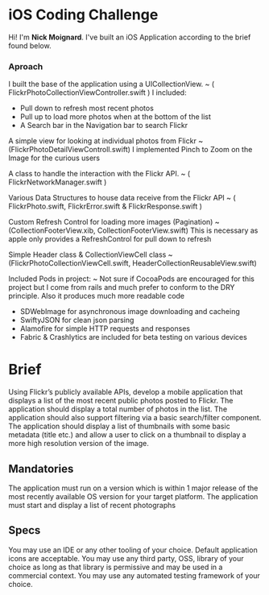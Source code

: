 # iOS Coding Challenge

Hi!  I'm **Nick Moignard**. 
I've built an iOS Application according to the brief found below.

### Aproach
I built the base of the application using a UICollectionView.
~ ( FlickrPhotoCollectionViewController.swift )
I included:  
* Pull down to refresh most recent photos
* Pull up to load more photos when at the bottom of the list
* A Search bar in the Navigation bar to search Flickr

A simple view for looking at individual photos from Flickr
~ (FlickrPhotoDetailViewControll.swift)
I implemented Pinch to Zoom on the Image for the curious users

A class to handle the interaction with the Flickr API. 
~ ( FlickrNetworkManager.swift )

Various Data Structures to house data receive from the Flickr API
~ ( FlickrPhoto.swift, FlickrError.swift & FlickrResponse.swift )

Custom Refresh Control for loading more images (Pagination)
~ (CollectionFooterView.xib, CollectionFooterView.swift)
This is necessary as apple only provides a RefreshControl for pull down to refresh

Simple Header class & CollectionViewCell class
~ (FlickrPhotoCollectionViewCell.swift, HeaderCollectionReusableView.swift)

Included Pods in project:
~ Not sure if CocoaPods are encouraged for this project but I come from rails and much prefer to conform to the DRY principle. Also it produces much more readable code

*  SDWebImage for asynchronous image downloading and cacheing
* SwiftyJSON for clean json parsing
* Alamofire for simple HTTP requests and responses
* Fabric & Crashlytics are included for beta testing on various devices

# Brief
Using Flickr’s publicly available APIs, develop a mobile application that displays a list of the most recent public photos posted to Flickr. The application should display a total number of photos in the list. The application should also support filtering via a basic search/filter component. The application should display a list of thumbnails with some basic metadata (title etc.) and allow a user to click on a thumbnail to display a more high resolution version of the image.

## Mandatories

The application must run on a version which is within 1 major release of the most recently available OS version for your target platform. The application must start and display a list of recent photographs

## Specs

You may use an IDE or any other tooling of your choice. Default application icons are acceptable. You may use any third party, OSS, library of your choice as long as that library is permissive and may be used in a commercial context. You may use any automated testing framework of your choice.
